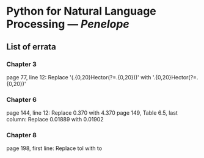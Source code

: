 # Python for Natural Language Processing — _Penelope_
## List of errata

### Chapter 3
page 77, line 12: Replace '(.{0,20}Hector(?=.{0,20}))' with '.{0,20}Hector(?=.{0,20})'

### Chapter 6
page 144, line 12: Replace 0.370 with 4.370
page 149, Table 6.5, last column: Replace 0.01889 with 0.01902

### Chapter 8
page 198, first line: Replace tol with to
